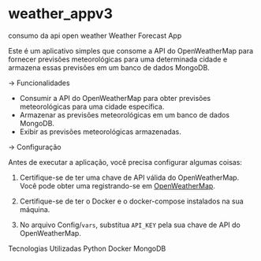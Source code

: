 # weather_appv3
consumo da api open weather
 Weather Forecast App

Este é um aplicativo simples que consome a API do OpenWeatherMap para fornecer previsões meteorológicas para uma determinada cidade e armazena essas previsões em um banco de dados MongoDB.

-> Funcionalidades

- Consumir a API do OpenWeatherMap para obter previsões meteorológicas para uma cidade específica.
- Armazenar as previsões meteorológicas em um banco de dados MongoDB.
- Exibir as previsões meteorológicas armazenadas.

-> Configuração

Antes de executar a aplicação, você precisa configurar algumas coisas:

1. Certifique-se de ter uma chave de API válida do OpenWeatherMap. Você pode obter uma registrando-se em [OpenWeatherMap](https://openweathermap.org/api).

2. Certifique-se de ter o Docker e o docker-compose instalados na sua máquina.

3. No arquivo Config/`vars`, substitua `API_KEY` pela sua chave de API do OpenWeatherMap.
   


Tecnologias Utilizadas
Python
Docker
MongoDB
